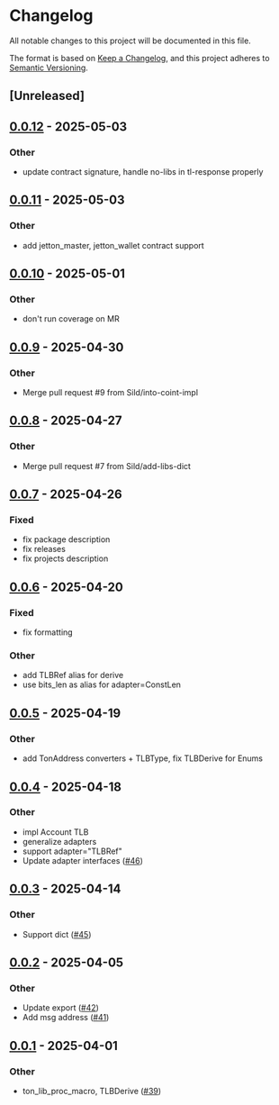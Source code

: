 # Changelog

All notable changes to this project will be documented in this file.

The format is based on [Keep a Changelog](https://keepachangelog.com/en/1.0.0/),
and this project adheres to [Semantic Versioning](https://semver.org/spec/v2.0.0.html).

## [Unreleased]

## [0.0.12](https://github.com/Sild/ton_lib_rs/compare/ton_lib_macros-v0.0.11...ton_lib_macros-v0.0.12) - 2025-05-03

### Other

- update contract signature, handle no-libs in tl-response properly

## [0.0.11](https://github.com/Sild/ton_lib_rs/compare/ton_lib_macros-v0.0.10...ton_lib_macros-v0.0.11) - 2025-05-03

### Other

- add jetton_master, jetton_wallet contract support

## [0.0.10](https://github.com/Sild/ton_lib_rs/compare/ton_lib_macros-v0.0.9...ton_lib_macros-v0.0.10) - 2025-05-01

### Other

- don't run coverage on MR

## [0.0.9](https://github.com/Sild/ton_lib_rs/compare/ton_lib_macros-v0.0.8...ton_lib_macros-v0.0.9) - 2025-04-30

### Other

- Merge pull request #9 from Sild/into-coint-impl

## [0.0.8](https://github.com/Sild/ton_lib_rs/compare/ton_lib_macros-v0.0.7...ton_lib_macros-v0.0.8) - 2025-04-27

### Other

- Merge pull request #7 from Sild/add-libs-dict

## [0.0.7](https://github.com/Sild/ton_lib_rs/compare/ton_lib_macros-v0.0.6...ton_lib_macros-v0.0.7) - 2025-04-26

### Fixed

- fix package description
- fix releases
- fix projects description

## [0.0.6](https://github.com/Sild/libs_rs/compare/ton_lib_proc_macro-v0.0.5...ton_lib_proc_macro-v0.0.6) - 2025-04-20

### Fixed

- fix formatting

### Other

- add TLBRef alias for derive
- use bits_len as alias for adapter=ConstLen

## [0.0.5](https://github.com/Sild/libs_rs/compare/ton_lib_proc_macro-v0.0.4...ton_lib_proc_macro-v0.0.5) - 2025-04-19

### Other

- add TonAddress converters + TLBType, fix TLBDerive for Enums

## [0.0.4](https://github.com/Sild/libs_rs/compare/ton_lib_proc_macro-v0.0.3...ton_lib_proc_macro-v0.0.4) - 2025-04-18

### Other

- impl Account TLB
- generalize adapters
- support adapter="TLBRef"
- Update adapter interfaces ([#46](https://github.com/Sild/libs_rs/pull/46))

## [0.0.3](https://github.com/Sild/libs_rs/compare/ton_lib_proc_macro-v0.0.2...ton_lib_proc_macro-v0.0.3) - 2025-04-14

### Other

- Support dict ([#45](https://github.com/Sild/libs_rs/pull/45))

## [0.0.2](https://github.com/Sild/libs_rs/compare/ton_lib_proc_macro-v0.0.1...ton_lib_proc_macro-v0.0.2) - 2025-04-05

### Other

- Update export ([#42](https://github.com/Sild/libs_rs/pull/42))
- Add msg address ([#41](https://github.com/Sild/libs_rs/pull/41))

## [0.0.1](https://github.com/Sild/libs_rs/releases/tag/ton_lib_proc_macro-v0.0.1) - 2025-04-01

### Other

- ton_lib_proc_macro, TLBDerive ([#39](https://github.com/Sild/libs_rs/pull/39))
